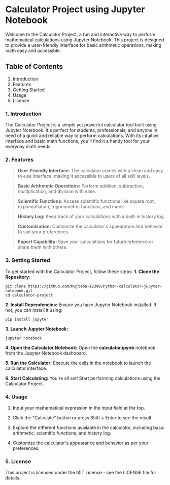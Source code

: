 # Calculator Project using Jupyter Notebook
Welcome to the Calculator Project, a fun and interactive way to perform mathematical calculations using Jupyter Notebook! This project is designed to provide a user-friendly interface for basic arithmetic operations, making math easy and accessible.

## Table of Contents
1. Introduction
2. Features
3. Getting Started
4. Usage
5. License

### 1. Introduction
The Calculator Project is a simple yet powerful calculator tool built using Jupyter Notebook. It's perfect for students, professionals, and anyone in need of a quick and reliable way to perform calculations. With its intuitive interface and basic math functions, you'll find it a handy tool for your everyday math needs.

### 2. Features
> **User-Friendly Interface:** The calculator comes with a clean and easy-to-use interface, making it accessible to users of all skill levels.

> **Basic Arithmetic Operations:** Perform addition, subtraction, multiplication, and division with ease.

> **Scientific Functions:** Access scientific functions like square root, exponentiation, trigonometric functions, and more.

> **History Log:** Keep track of your calculations with a built-in history log.

> **Customization:** Customize the calculator's appearance and behavior to suit your preferences.

> **Export Capability:** Save your calculations for future reference or share them with others.


### 3. Getting Started
To get started with the Calculator Project, follow these steps:
**1. Clone the Repository:**
```
git clone https://github.com/Mujtaba-12390/Python-calculator-jupyter-notebook.git
cd calculator-project
```
**2. Install Dependencies:**
Ensure you have Jupyter Notebook installed. If not, you can install it using:
```
pip install jupyter
```
**3. Launch Jupyter Notebook:**
```
jupyter notebook
```
**4. Open the Calculator Notebook:**
Open the **calculator.ipynb** notebook from the Jupyter Notebook dashboard.

**5. Run the Calculator:**
Execute the cells in the notebook to launch the calculator interface.

**6. Start Calculating:**
You're all set! Start performing calculations using the Calculator Project.

### 4. Usage
1. Input your mathematical expression in the input field at the top.

2. Click the "Calculate" button or press Shift + Enter to see the result.

3. Explore the different functions available in the calculator, including basic arithmetic, scientific functions, and history log.

4. Customize the calculator's appearance and behavior as per your preferences.

### 5. License
This project is licensed under the MIT License - see the LICENSE file for details.







